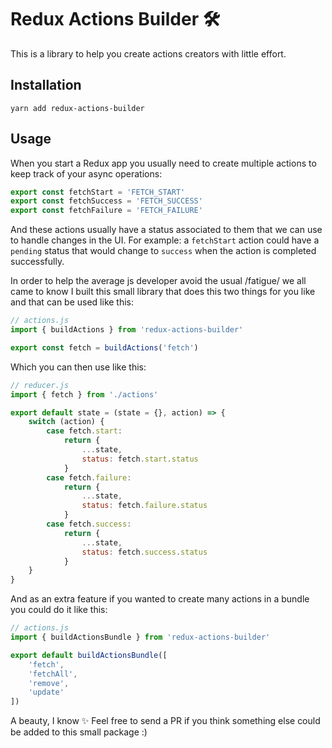 # Redux Actions Builder 🛠
This is a library to help you create actions creators with little effort.

## Installation
`yarn add redux-actions-builder`


## Usage
When you start a Redux app you usually need to create multiple actions to keep track of your async operations:

``` js
export const fetchStart = 'FETCH_START'
export const fetchSuccess = 'FETCH_SUCCESS'
export const fetchFailure = 'FETCH_FAILURE'
```

And these actions usually have a status associated to them that we can use to handle changes in the UI. For example: a `fetchStart` action could have a `pending` status that would change to `success` when the action is completed successfully.

In order to help the average js developer avoid the usual /fatigue/  we all came to know I built this small library that does this two things for you like and that can be used like this:

``` js
// actions.js
import { buildActions } from 'redux-actions-builder'

export const fetch = buildActions('fetch')
```

Which you can then use like this:

``` js
// reducer.js
import { fetch } from './actions'

export default state = (state = {}, action) => {
	switch (action) {
		case fetch.start: 
			return {
				...state,
				status: fetch.start.status
			}
		case fetch.failure: 
			return {
				...state,
				status: fetch.failure.status
			}
		case fetch.success: 
			return {
				...state,
				status: fetch.success.status
			}
	}
}
```

And as an extra feature if you wanted to create many actions in a bundle you could do it like this: 

``` js
// actions.js
import { buildActionsBundle } from 'redux-actions-builder'

export default buildActionsBundle([
	'fetch',
	'fetchAll',
	'remove',
	'update'
])
```

A beauty, I know ✨ Feel free to send a PR if you think something else could be added to this small package :)
